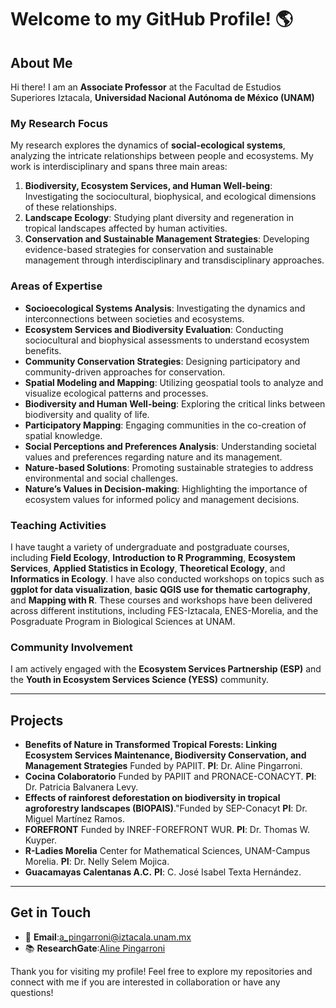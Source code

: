 # Welcome to my GitHub Profile! 🌎

## About Me

Hi there! I am an **Associate Professor** at the Facultad de Estudios Superiores Iztacala, **Universidad Nacional Autónoma de México (UNAM)**

### My Research Focus
My research explores the dynamics of **social-ecological systems**, analyzing the intricate relationships between people and ecosystems. My work is interdisciplinary and spans three main areas:

1. **Biodiversity, Ecosystem Services, and Human Well-being**: Investigating the sociocultural, biophysical, and ecological dimensions of these relationships.
2. **Landscape Ecology**: Studying plant diversity and regeneration in tropical landscapes affected by human activities.
3. **Conservation and Sustainable Management Strategies**: Developing evidence-based strategies for conservation and sustainable management through interdisciplinary and transdisciplinary approaches.

### Areas of Expertise
- **Socioecological Systems Analysis**: Investigating the dynamics and interconnections between societies and ecosystems.
- **Ecosystem Services and Biodiversity Evaluation**: Conducting sociocultural and biophysical assessments to understand ecosystem benefits.
- **Community Conservation Strategies**: Designing participatory and community-driven approaches for conservation.
- **Spatial Modeling and Mapping**: Utilizing geospatial tools to analyze and visualize ecological patterns and processes.
- **Biodiversity and Human Well-being**: Exploring the critical links between biodiversity and quality of life.
- **Participatory Mapping**: Engaging communities in the co-creation of spatial knowledge.
- **Social Perceptions and Preferences Analysis**: Understanding societal values and preferences regarding nature and its management.
- **Nature-based Solutions**: Promoting sustainable strategies to address environmental and social challenges.
- **Nature’s Values in Decision-making**: Highlighting the importance of ecosystem values for informed policy and management decisions.

### Teaching Activities
I have taught a variety of undergraduate and postgraduate courses, including **Field Ecology**, **Introduction to R Programming**, **Ecosystem Services**, **Applied Statistics in Ecology**, **Theoretical Ecology**, and **Informatics in Ecology**. I have also conducted workshops on topics such as **ggplot for data visualization**, **basic QGIS use for thematic cartography**, and **Mapping with R**. These courses and workshops have been delivered across different institutions, including FES-Iztacala, ENES-Morelia, and the Posgraduate Program in Biological Sciences at UNAM.


### Community Involvement
I am actively engaged with the **Ecosystem Services Partnership (ESP)** and the **Youth in Ecosystem Services Science (YESS)** community. 

---
## Projects

- **Benefits of Nature in Transformed Tropical Forests: Linking Ecosystem Services Maintenance, Biodiversity Conservation, and Management Strategies** Funded by PAPIIT. **PI**: Dr. Aline Pingarroni. 
- **Cocina Colaboratorio** Funded by PAPIIT and PRONACE-CONACYT. **PI**: Dr. Patricia Balvanera Levy. 
- **Effects of rainforest deforestation on biodiversity in tropical agroforestry landscapes (BIOPAIS)**."Funded by SEP-Conacyt **PI**: Dr. Miguel Martínez Ramos.
- **FOREFRONT** Funded by INREF-FOREFRONT WUR. **PI**: Dr. Thomas W. Kuyper.
- **R-Ladies Morelia** Center for Mathematical Sciences, UNAM-Campus Morelia. **PI**: Dr. Nelly Selem Mojica.
- **Guacamayas Calentanas A.C.** **PI**: C. José Isabel Texta Hernández. 
---

## Get in Touch
- 📧 **Email**:[a_pingarroni@iztacala.unam.mx](mailto:a_pingarroni@iztacala.unam.mx)
- 📚 **ResearchGate**:[Aline Pingarroni](https://www.researchgate.net/profile/Aline-Pingarroni?ev=hdr_xprf)

Thank you for visiting my profile! Feel free to explore my repositories and connect with me if you are interested in collaboration or have any questions!
